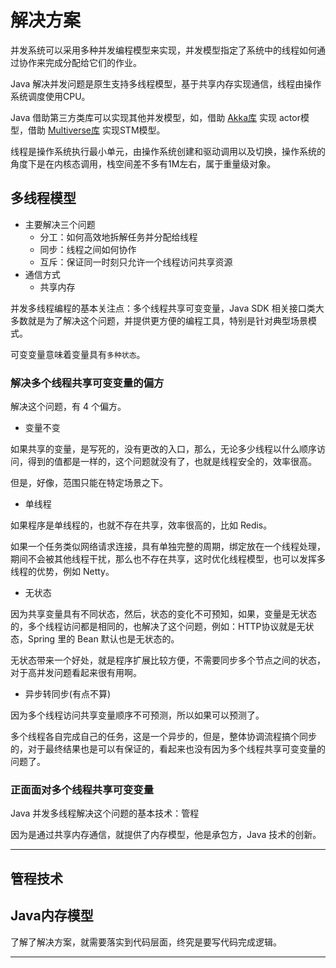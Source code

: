 #   解决方案

并发系统可以采用多种并发编程模型来实现，并发模型指定了系统中的线程如何通过协作来完成分配给它们的作业。

Java 解决并发问题是原生支持多线程模型，基于共享内存实现通信，线程由操作系统调度使用CPU。

Java 借助第三方类库可以实现其他并发模型，如，借助 [Akka库](https://akka.io/) 实现 actor模型，借助 [Multiverse库](https://github.com/pveentjer/Multiverse) 实现STM模型。

线程是操作系统执行最小单元，由操作系统创建和驱动调用以及切换，操作系统的角度下是在内核态调用，栈空间差不多有1M左右，属于重量级对象。

##  多线程模型

-   主要解决三个问题
    -   分工：如何高效地拆解任务并分配给线程
    -   同步：线程之间如何协作
    -   互斥：保证同一时刻只允许一个线程访问共享资源
-   通信方式
    -   共享内存

并发多线程编程的基本关注点：多个线程共享可变变量，Java SDK  相关接口类大多数就是为了解决这个问题，并提供更方便的编程工具，特别是针对典型场景模式。

可变变量意味着变量具有`多种状态`。

### 解决多个线程共享可变变量的偏方

解决这个问题，有 4 个偏方。

-   变量不变

如果共享的变量，是写死的，没有更改的入口，那么，无论多少线程以什么顺序访问，得到的值都是一样的，这个问题就没有了，也就是线程安全的，效率很高。

但是，好像，范围只能在特定场景之下。

-   单线程

如果程序是单线程的，也就不存在共享，效率很高的，比如 Redis。

如果一个任务类似网络请求连接，具有单独完整的周期，绑定放在一个线程处理，期间不会被其他线程干扰，那么也不存在共享，这时优化线程模型，也可以发挥多线程的优势，例如 Netty。

-   无状态

因为共享变量具有不同状态，然后，状态的变化不可预知，如果，变量是无状态的，多个线程访问都是相同的，也解决了这个问题，例如：HTTP协议就是无状态，Spring 里的 Bean 默认也是无状态的。

无状态带来一个好处，就是程序扩展比较方便，不需要同步多个节点之间的状态，对于高并发问题看起来很有用啊。

-   异步转同步(有点不算)

因为多个线程访问共享变量顺序不可预测，所以如果可以预测了。

多个线程各自完成自己的任务，这是一个异步的，但是，整体协调流程搞个同步的，对于最终结果也是可以有保证的，看起来也没有因为多个线程共享可变变量的问题了。

### 正面面对多个线程共享可变变量

Java 并发多线程解决这个问题的基本技术：管程

因为是通过共享内存通信，就提供了内存模型，他是承包方，Java 技术的创新。



----


##  管程技术



##  Java内存模型


了解了解决方案，就需要落实到代码层面，终究是要写代码完成逻辑。

----
